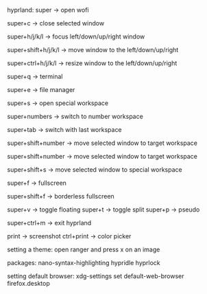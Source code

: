 hyprland: super -> open wofi 

super+c -> close selected window

super+h/j/k/l -> focus left/down/up/right window 

super+shift+h/j/k/l -> move window to the left/down/up/right 

super+ctrl+h/j/k/l -> resize window to the left/down/up/right

super+q -> terminal 

super+e -> file manager

super+s -> open special workspace 

super+numbers -> switch to number workspace

super+tab -> switch with last workspace

super+shift+number -> move selected window to target workspace 

super+shift+number -> move selected window to target workspace 

super+shift+s -> move selected window to special workspace

super+f -> fullscreen 

super+shift+f -> borderless fullscreen

super+v -> toggle floating
super+t -> toggle split
super+p -> pseudo

super+ctrl+m -> exit hyprland

print -> screenshot
ctrl+print -> color picker


setting a theme: open ranger and press x on an image

packages: nano-syntax-highlighting hypridle hyprlock

setting default browser:
xdg-settings set default-web-browser firefox.desktop

